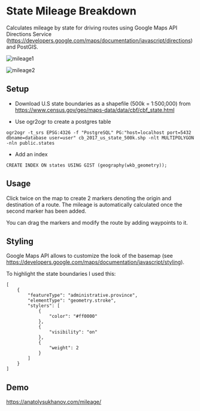 # State Mileage Breakdown

Calculates mileage by state for driving routes using Google Maps API Directions Service (https://developers.google.com/maps/documentation/javascript/directions) and PostGIS.

![mileage1](https://user-images.githubusercontent.com/7021042/53801325-f06aad00-3f4f-11e9-8da8-3a1777618b9d.png)

![mileage2](https://user-images.githubusercontent.com/7021042/53801332-f3659d80-3f4f-11e9-8ed8-771a54c12212.png)


## Setup

* Download U.S state boundaries as a shapefile (500k = 1:500,000) from https://www.census.gov/geo/maps-data/data/cbf/cbf_state.html

* Use ogr2ogr to create a postgres table

```
ogr2ogr -t_srs EPSG:4326 -f "PostgreSQL" PG:"host=localhost port=5432 dbname=database user=user" cb_2017_us_state_500k.shp -nlt MULTIPOLYGON -nln public.states
```  

* Add an index

```
CREATE INDEX ON states USING GIST (geography(wkb_geometry));
```

## Usage

Click twice on the map to create 2 markers denoting the origin and destination of a route. The mileage is automatically calculated once the second marker has been added. 

You can drag the markers and modify the route by adding waypoints to it.

## Styling

Google Maps API allows to customize the look of the basemap (see https://developers.google.com/maps/documentation/javascript/styling). 

To highlight the state boundaries I used this:

```
[
    {
        "featureType": "administrative.province",
        "elementType": "geometry.stroke",
        "stylers": [
            {
                "color": "#ff0000"
            },
            {
                "visibility": "on"
            },
            {
                "weight": 2
            }
        ]
    }
]
``` 

## Demo

https://anatolysukhanov.com/mileage/